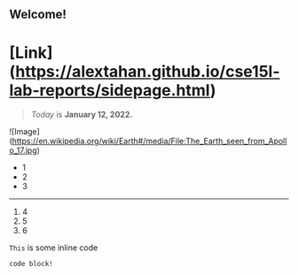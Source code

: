## Welcome!
# [Link] (https://alextahan.github.io/cse15l-lab-reports/sidepage.html)
> *Today* is **January 12, 2022.**

![Image] (https://en.wikipedia.org/wiki/Earth#/media/File:The_Earth_seen_from_Apollo_17.jpg)
- 1
- 2
- 3
---
1. 4
2. 5
3. 6

`This` is some inline code
```
code block!
```

